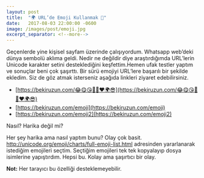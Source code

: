 ```yaml
---
layout: post
title:  "🌍 URL’de Emoji Kullanmak 🙊"
date:   2017-08-03 22:00:00 -0600
image: /images/post/emoji.jpg
excerpt_separator: <!--more-->
---
```


Geçenlerde yine kişisel sayfam üzerinde çalışıyordum. Whatsapp web’deki dünya sembolü aklıma geldi. Nedir ne değildir diye araştırdığımda URL’lerin Unicode karakter setini desteklediğini keşfettim.Hemen ufak testler yaptım<!--more--> ve sonuçlar beni çok şaşırttı. Bir sürü emojiyi URL’lere başarılı bir şekilde ekledim. Siz de göz atmak isterseniz aşağıda linkleri ziyaret edebilirsiniz.

- [https://bekiruzun.com/😂😋😘💩🙊❤🌍😎](https://bekiruzun.com/😂😋😘💩🙊❤🌍😎)
- [https://bekiruzun.com/emoji](https://bekiruzun.com/emoji)
- [https://bekiruzun.com/emoji2](https://bekiruzun.com/emoji2)

Nasıl? Harika değil mi?

Her şey harika ama nasıl yaptım bunu? Olay çok basit. http://unicode.org/emoji/charts/full-emoji-list.html adresinden yararlanarak istediğim emojileri seçtim. Seçtiğim emojileri tek tek kopyalayıp dosya isimlerine yapıştırdım. Hepsi bu. Kolay ama şaşırtıcı bir olay.

**Not:** Her tarayıcı bu özelliği desteklemeyebilir.